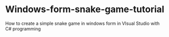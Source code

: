 # Windows-form-snake-game-tutorial
How to create a simple snake game in windows form in VIsual Studio with C# programming
